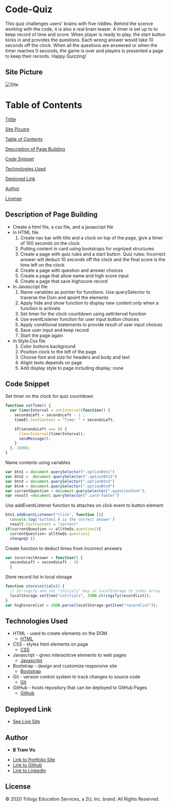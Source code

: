 # Code-Quiz
This quiz challenges users' brains with five riddles. Behind the scence working with the code, it is also a real brain teaser. A timer is set up to to keep record of time and score. When player is ready to play, the start button kicks in and provides the questions. Each wrong answer would take 10 seconds off the clock. When all the questions are answered or when the timer reaches 0 seconds, the game is over and players is presented a page to keep their records. Happy Quizzing! 

## Site Picture
![Site]()

# Table of Contents 
[Tittle](#Code-Quiz)

[Site Picutre](#Site-picture)

[Table of Contents](#Table-of-Content)

[Description of Page Building ](#Description-of-Page-Building)

[Code Snippet](#Code-Snippet)

[Technologies Used](#Technologies-Used)

[Deployed Link](#Deployed-Link)

[Author](#Author)

[License](#License)


## Description of Page Building 
* Create a html file, a css file, and a javascript file
* In HTML file 
    <ol> 
    <li>Create nav bar with title and a clock on top of the page, give a timer of 100 seconds on the clock  </li>
    <li>Putting content in card using bootstraps for orgnized structures
    <li>Create a page with quiz rules and a start button. Quiz rules: Incorrect answer will deduct 10 seconds off the clock and the final score is the time left on the clock </li>
    <li>Create a page with question and answer choices</li>
    <li>Create a page that allow name and high score  input </li>
    <li>Create a page that save highscore record </li>
    </ol>
* In Javascript file 
    <ol> 
    <li> Name variables as pointer for functions. Use querySelector to traverse the Dom and apoint the elements 
    <li> Apply hide and show function to display new content only when a function is activate 
    <li> Set timer for the clock countdown using setInterval function 
    <li> Use eventListener function for user input button choices
    <li> Apply conditional statements to provide result of user input choices 
    <li> Save user input and keep record 
    <li> Start the page again
    </ol>
* In Style.Css file 
    <ol>
    <li> Color buttons background 
    <li> Position clock to the left of the page 
    <li> Choose font and size for headers and body and text 
    <li> Alignt texts depends on page 
    <li> Add display style to page including display: none 
    </ol>
  




## Code Snippet

Set timer on the clock for quiz countdown 
```javascript
function setTime() {
  var timerInterval = setInterval(function() {
    secondsLeft = secondsLeft - 1 ;
    timeEl.textContent = "Time: " + secondsLeft;

    if(secondsLeft === 0) {
      clearInterval(timerInterval);
      sendMessage();
    }
  }, 1000);
}
```
Name contents using variables 
```javascript
var btn1 = document.querySelector(".optionBtn1")
var btn2 =  document.querySelector(".optionBtn2")
var btn3 = document.querySelector(".optionBtn3")
var btn4 = document.querySelector(".optionBtn4") 
var currentQuestion = document.querySelector(".questionText");   
var result =document.querySelector(".card-footer")
```
Use addEventListener function to attaches on click event to button element
```javascript 
btn1.addEventListener("click", function (){
  console.log('button1 A is the correct answer')
  result.textContent = "correct"
if(currentQuestion == alltheQs.question1){
  currentQuestion= alltheQs.question2
  changeq2 ()
  ```
Create function to deduct times from incorrect answers 
```javascript 
var incorrectAnswer = function() {
  secondsLeft = secondsLeft - 10
  }
```
Store record list in local storage 
```javascript
function storeinitials() {
  // Stringify and set "initials" key in localStorage to todos array
  localStorage.setItem("intitials", JSON.stringify(recordlist));
}
var highscorelist = JSON.parse(localStorage.getItem("recordlist"));
```

## Technologies Used
- HTML - used to create elements on the DOM
  * [HTML](https://developer.mozilla.org/en-US/docs/Web/HTML)
- CSS - styles html elements on page
  * [CSS](https://developer.mozilla.org/en-US/docs/Web/CSS)
- Javascript - gives interacticve elements to web pages
  * [Javascript](https://developer.mozilla.org/en-US/docs/Web/JavaScript)
- Bootstrap - design and customize responsive site
  * [Bootstrap](https://getbootstrap.com/)
- Git - version control system to track changes to source code
   * [Git](https://git-scm.com/)
- GitHub - hosts repository that can be deployed to GitHub Pages
  * [Github](https://github.com/)
  

## Deployed Link

* [See Live Site](https://vubao2303.github.io/code-quiz/)


## Author

* **B Tram Vu** 

- [Link to Portfolio Site](https://github.com/vubao2303)
- [Link to Github](https://github.com/vubao2303/code-quiz)
- [Link to LinkedIn](https://www.linkedin.com/in/tram-vu-866250121/)

## License

© 2020 Trilogy Education Services, a 2U, Inc. brand. All Rights Reserved.


